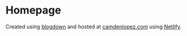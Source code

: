 # Homepage

Created using [blogdown](https://bookdown.org/yihui/blogdown/) and hosted at [camdenlopez.com](https://www.camdenlopez.com/) using [Netlify](https://www.netlify.com/).
